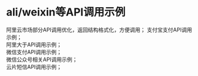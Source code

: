 # ali/weixin等API调用示例
阿里云市场部分API调用优化，返回结构格式化，方便调用； 
支付宝支付API调用示例；  
阿里大于API调用示例；  
微信支付API调用示例；  
微信公众号相关API调用示例；  
云片短信API调用示例；  

